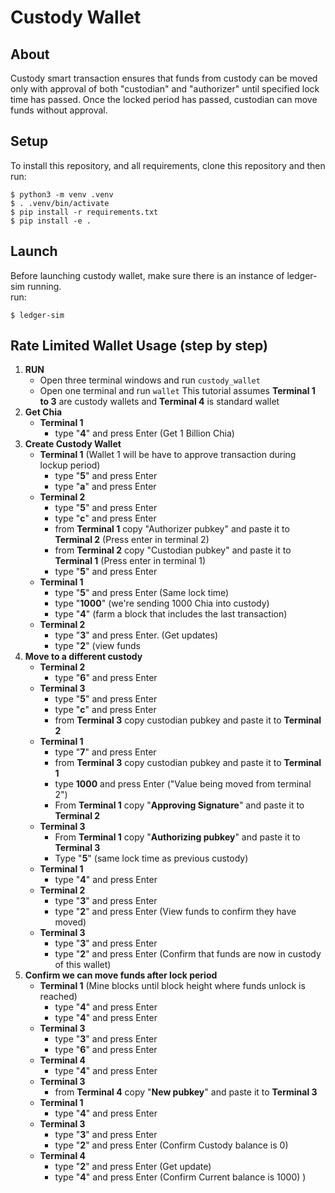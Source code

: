 # Custody Wallet

## About

Custody smart transaction ensures that funds from custody can be moved only with approval of
both "custodian" and "authorizer" until specified lock time has passed. Once the locked period has 
passed, custodian can move funds without approval.


## Setup

To install this repository, and all requirements, clone this repository and then run:

```
$ python3 -m venv .venv
$ . .venv/bin/activate
$ pip install -r requirements.txt
$ pip install -e .
```
## Launch

Before launching custody wallet, make sure there is an instance of ledger-sim running.   
run:
```
$ ledger-sim
```

## Rate Limited Wallet Usage (step by step)
  1. **RUN**
     - Open three terminal windows and run  ```custody_wallet```
     - Open one terminal and run ```wallet```
     This tutorial assumes **Terminal 1 to 3** are custody wallets and **Terminal 4** is standard wallet
  2. **Get Chia**
     - **Terminal 1**
       - type "**4**" and press Enter (Get 1 Billion Chia)
  3. **Create Custody Wallet**
     - **Terminal 1** (Wallet 1 will be have to approve transaction during lockup period)
       - type "**5**" and press Enter
       - type "**a**" and press Enter
     - **Terminal 2**
       - type "**5**" and press Enter
       - type "**c**" and press Enter
       - from **Terminal 1** copy  "Authorizer pubkey" and paste it to **Terminal 2** (Press enter in terminal 2)
       - from **Terminal 2** copy "Custodian pubkey" and paste it to **Terminal 1** (Press enter in terminal 1)
       - type "**5**" and press Enter
     - **Terminal 1** 
       - type "**5**" and press Enter (Same lock time)
       - type "**1000**" (we're sending 1000 Chia into custody)
       - type "**4**" (farm a block that includes the last transaction)
     - **Terminal 2** 
       - type "**3**" and press Enter. (Get updates)
       - type "**2**" (view funds
  3. **Move to a different custody**
     - **Terminal 2** 
       - type "**6**" and press Enter
     - **Terminal 3**
       - type "**5**" and press Enter
       - type "**c**" and press Enter
       - from **Terminal 3** copy custodian pubkey and paste it to **Terminal 2**
     - **Terminal 1**
       - type "**7**" and press Enter
       - from **Terminal 3** copy custodian pubkey and paste it to **Terminal 1**
       - type **1000** and press Enter ("Value being moved from terminal 2")
       - From **Terminal 1** copy "**Approving Signature**" and paste it to **Terminal 2**
     - **Terminal 3**
       - From **Terminal 1** copy "**Authorizing pubkey**" and paste it to **Terminal 3**
       - Type "**5**" (same lock time as previous custody)
     - **Terminal 1**
       - type "**4**" and press Enter
     - **Terminal 2**
       - type "**3**" and press Enter
       - type "**2**" and press Enter (View funds to confirm they have moved)
     - **Terminal 3**
       - type "**3**" and press Enter
       - type "**2**" and press Enter (Confirm that funds are now in custody of this wallet)
  4. **Confirm we can move funds after lock period**
     - **Terminal 1** (Mine blocks until block height where funds unlock is reached)
       - type "**4**" and press Enter
       - type "**4**" and press Enter
     - **Terminal 3**
       - type "**3**" and press Enter
       - type "**6**" and press Enter
     - **Terminal 4**
       - type "**4**" and press Enter
     - **Terminal 3**
       - from **Terminal 4** copy "**New pubkey**" and paste it to **Terminal 3**
     - **Terminal 1**
       - type "**4**" and press Enter
     - **Terminal 3**
       - type "**3**" and press Enter
       - type "**2**" and press Enter (Confirm Custody balance is 0)
     - **Terminal 4**
       - type "**2**" and press Enter (Get update)
       - type "**4**" and press Enter (Confirm Current balance is 1000) )
